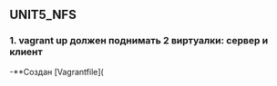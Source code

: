 ## UNIT5_NFS
### 1. vagrant up должен поднимать 2 виртуалки: сервер и клиент
-**Создан [Vagrantfile](
